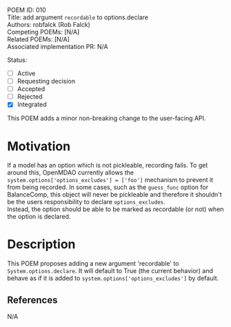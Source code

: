 POEM ID: 010  
Title: add argument `recordable` to options.declare  
Authors:  robfalck (Rob Falck)  
Competing POEMs: [N/A]  
Related POEMs: [N/A]  
Associated implementation PR: N/A  

Status:

- [ ] Active
- [ ] Requesting decision
- [ ] Accepted
- [ ] Rejected
- [x] Integrated

This POEM adds a minor non-breaking change to the user-facing API.

Motivation
==========
If a model has an option which is not pickleable, recording fails.
To get around this, OpenMDAO currently allows the `system.options['options_excludes'] = ['foo']` mechanism to prevent it from being recorded.
In some cases, such as the `guess_func` option for BalanceComp, this object will never be pickleable and therefore it shouldn't be the users responsibility to declare `options_excludes`.  
Instead, the option should be able to be marked as recordable (or not) when the option is declared.

Description
===========

This POEM proposes adding a new argument 'recordable' to `System.options.declare`.
It will default to True (the current behavior) and behave as if it is added to `system.options['options_excludes']` by default.

References
----------

N/A
